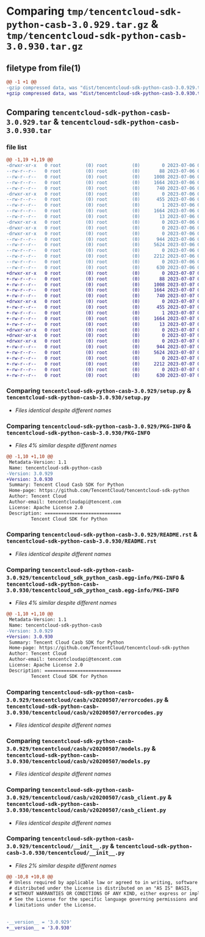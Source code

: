 # Comparing `tmp/tencentcloud-sdk-python-casb-3.0.929.tar.gz` & `tmp/tencentcloud-sdk-python-casb-3.0.930.tar.gz`

## filetype from file(1)

```diff
@@ -1 +1 @@
-gzip compressed data, was "dist/tencentcloud-sdk-python-casb-3.0.929.tar", last modified: Thu Jul  6 00:20:40 2023, max compression
+gzip compressed data, was "dist/tencentcloud-sdk-python-casb-3.0.930.tar", last modified: Fri Jul  7 00:18:15 2023, max compression
```

## Comparing `tencentcloud-sdk-python-casb-3.0.929.tar` & `tencentcloud-sdk-python-casb-3.0.930.tar`

### file list

```diff
@@ -1,19 +1,19 @@
-drwxr-xr-x   0 root         (0) root         (0)        0 2023-07-06 00:20:40.000000 tencentcloud-sdk-python-casb-3.0.929/
--rw-r--r--   0 root         (0) root         (0)       88 2023-07-06 00:20:40.000000 tencentcloud-sdk-python-casb-3.0.929/setup.cfg
--rw-r--r--   0 root         (0) root         (0)     1008 2023-07-06 00:20:40.000000 tencentcloud-sdk-python-casb-3.0.929/setup.py
--rw-r--r--   0 root         (0) root         (0)     1664 2023-07-06 00:20:40.000000 tencentcloud-sdk-python-casb-3.0.929/PKG-INFO
--rw-r--r--   0 root         (0) root         (0)      740 2023-07-06 00:20:40.000000 tencentcloud-sdk-python-casb-3.0.929/README.rst
-drwxr-xr-x   0 root         (0) root         (0)        0 2023-07-06 00:20:40.000000 tencentcloud-sdk-python-casb-3.0.929/tencentcloud_sdk_python_casb.egg-info/
--rw-r--r--   0 root         (0) root         (0)      455 2023-07-06 00:20:40.000000 tencentcloud-sdk-python-casb-3.0.929/tencentcloud_sdk_python_casb.egg-info/SOURCES.txt
--rw-r--r--   0 root         (0) root         (0)        1 2023-07-06 00:20:40.000000 tencentcloud-sdk-python-casb-3.0.929/tencentcloud_sdk_python_casb.egg-info/dependency_links.txt
--rw-r--r--   0 root         (0) root         (0)     1664 2023-07-06 00:20:40.000000 tencentcloud-sdk-python-casb-3.0.929/tencentcloud_sdk_python_casb.egg-info/PKG-INFO
--rw-r--r--   0 root         (0) root         (0)       13 2023-07-06 00:20:40.000000 tencentcloud-sdk-python-casb-3.0.929/tencentcloud_sdk_python_casb.egg-info/top_level.txt
-drwxr-xr-x   0 root         (0) root         (0)        0 2023-07-06 00:20:40.000000 tencentcloud-sdk-python-casb-3.0.929/tencentcloud/
-drwxr-xr-x   0 root         (0) root         (0)        0 2023-07-06 00:20:40.000000 tencentcloud-sdk-python-casb-3.0.929/tencentcloud/casb/
-drwxr-xr-x   0 root         (0) root         (0)        0 2023-07-06 00:20:40.000000 tencentcloud-sdk-python-casb-3.0.929/tencentcloud/casb/v20200507/
--rw-r--r--   0 root         (0) root         (0)      944 2023-07-06 00:20:40.000000 tencentcloud-sdk-python-casb-3.0.929/tencentcloud/casb/v20200507/errorcodes.py
--rw-r--r--   0 root         (0) root         (0)     5624 2023-07-06 00:20:40.000000 tencentcloud-sdk-python-casb-3.0.929/tencentcloud/casb/v20200507/models.py
--rw-r--r--   0 root         (0) root         (0)        0 2023-07-06 00:20:40.000000 tencentcloud-sdk-python-casb-3.0.929/tencentcloud/casb/v20200507/__init__.py
--rw-r--r--   0 root         (0) root         (0)     2212 2023-07-06 00:20:40.000000 tencentcloud-sdk-python-casb-3.0.929/tencentcloud/casb/v20200507/casb_client.py
--rw-r--r--   0 root         (0) root         (0)        0 2023-07-06 00:20:40.000000 tencentcloud-sdk-python-casb-3.0.929/tencentcloud/casb/__init__.py
--rw-r--r--   0 root         (0) root         (0)      630 2023-07-06 00:20:40.000000 tencentcloud-sdk-python-casb-3.0.929/tencentcloud/__init__.py
+drwxr-xr-x   0 root         (0) root         (0)        0 2023-07-07 00:18:15.000000 tencentcloud-sdk-python-casb-3.0.930/
+-rw-r--r--   0 root         (0) root         (0)       88 2023-07-07 00:18:15.000000 tencentcloud-sdk-python-casb-3.0.930/setup.cfg
+-rw-r--r--   0 root         (0) root         (0)     1008 2023-07-07 00:18:15.000000 tencentcloud-sdk-python-casb-3.0.930/setup.py
+-rw-r--r--   0 root         (0) root         (0)     1664 2023-07-07 00:18:15.000000 tencentcloud-sdk-python-casb-3.0.930/PKG-INFO
+-rw-r--r--   0 root         (0) root         (0)      740 2023-07-07 00:18:15.000000 tencentcloud-sdk-python-casb-3.0.930/README.rst
+drwxr-xr-x   0 root         (0) root         (0)        0 2023-07-07 00:18:15.000000 tencentcloud-sdk-python-casb-3.0.930/tencentcloud_sdk_python_casb.egg-info/
+-rw-r--r--   0 root         (0) root         (0)      455 2023-07-07 00:18:15.000000 tencentcloud-sdk-python-casb-3.0.930/tencentcloud_sdk_python_casb.egg-info/SOURCES.txt
+-rw-r--r--   0 root         (0) root         (0)        1 2023-07-07 00:18:15.000000 tencentcloud-sdk-python-casb-3.0.930/tencentcloud_sdk_python_casb.egg-info/dependency_links.txt
+-rw-r--r--   0 root         (0) root         (0)     1664 2023-07-07 00:18:15.000000 tencentcloud-sdk-python-casb-3.0.930/tencentcloud_sdk_python_casb.egg-info/PKG-INFO
+-rw-r--r--   0 root         (0) root         (0)       13 2023-07-07 00:18:15.000000 tencentcloud-sdk-python-casb-3.0.930/tencentcloud_sdk_python_casb.egg-info/top_level.txt
+drwxr-xr-x   0 root         (0) root         (0)        0 2023-07-07 00:18:15.000000 tencentcloud-sdk-python-casb-3.0.930/tencentcloud/
+drwxr-xr-x   0 root         (0) root         (0)        0 2023-07-07 00:18:15.000000 tencentcloud-sdk-python-casb-3.0.930/tencentcloud/casb/
+drwxr-xr-x   0 root         (0) root         (0)        0 2023-07-07 00:18:15.000000 tencentcloud-sdk-python-casb-3.0.930/tencentcloud/casb/v20200507/
+-rw-r--r--   0 root         (0) root         (0)      944 2023-07-07 00:18:15.000000 tencentcloud-sdk-python-casb-3.0.930/tencentcloud/casb/v20200507/errorcodes.py
+-rw-r--r--   0 root         (0) root         (0)     5624 2023-07-07 00:18:15.000000 tencentcloud-sdk-python-casb-3.0.930/tencentcloud/casb/v20200507/models.py
+-rw-r--r--   0 root         (0) root         (0)        0 2023-07-07 00:18:15.000000 tencentcloud-sdk-python-casb-3.0.930/tencentcloud/casb/v20200507/__init__.py
+-rw-r--r--   0 root         (0) root         (0)     2212 2023-07-07 00:18:15.000000 tencentcloud-sdk-python-casb-3.0.930/tencentcloud/casb/v20200507/casb_client.py
+-rw-r--r--   0 root         (0) root         (0)        0 2023-07-07 00:18:15.000000 tencentcloud-sdk-python-casb-3.0.930/tencentcloud/casb/__init__.py
+-rw-r--r--   0 root         (0) root         (0)      630 2023-07-07 00:18:15.000000 tencentcloud-sdk-python-casb-3.0.930/tencentcloud/__init__.py
```

### Comparing `tencentcloud-sdk-python-casb-3.0.929/setup.py` & `tencentcloud-sdk-python-casb-3.0.930/setup.py`

 * *Files identical despite different names*

### Comparing `tencentcloud-sdk-python-casb-3.0.929/PKG-INFO` & `tencentcloud-sdk-python-casb-3.0.930/PKG-INFO`

 * *Files 4% similar despite different names*

```diff
@@ -1,10 +1,10 @@
 Metadata-Version: 1.1
 Name: tencentcloud-sdk-python-casb
-Version: 3.0.929
+Version: 3.0.930
 Summary: Tencent Cloud Casb SDK for Python
 Home-page: https://github.com/TencentCloud/tencentcloud-sdk-python
 Author: Tencent Cloud
 Author-email: tencentcloudapi@tencent.com
 License: Apache License 2.0
 Description: ============================
         Tencent Cloud SDK for Python
```

### Comparing `tencentcloud-sdk-python-casb-3.0.929/README.rst` & `tencentcloud-sdk-python-casb-3.0.930/README.rst`

 * *Files identical despite different names*

### Comparing `tencentcloud-sdk-python-casb-3.0.929/tencentcloud_sdk_python_casb.egg-info/PKG-INFO` & `tencentcloud-sdk-python-casb-3.0.930/tencentcloud_sdk_python_casb.egg-info/PKG-INFO`

 * *Files 4% similar despite different names*

```diff
@@ -1,10 +1,10 @@
 Metadata-Version: 1.1
 Name: tencentcloud-sdk-python-casb
-Version: 3.0.929
+Version: 3.0.930
 Summary: Tencent Cloud Casb SDK for Python
 Home-page: https://github.com/TencentCloud/tencentcloud-sdk-python
 Author: Tencent Cloud
 Author-email: tencentcloudapi@tencent.com
 License: Apache License 2.0
 Description: ============================
         Tencent Cloud SDK for Python
```

### Comparing `tencentcloud-sdk-python-casb-3.0.929/tencentcloud/casb/v20200507/errorcodes.py` & `tencentcloud-sdk-python-casb-3.0.930/tencentcloud/casb/v20200507/errorcodes.py`

 * *Files identical despite different names*

### Comparing `tencentcloud-sdk-python-casb-3.0.929/tencentcloud/casb/v20200507/models.py` & `tencentcloud-sdk-python-casb-3.0.930/tencentcloud/casb/v20200507/models.py`

 * *Files identical despite different names*

### Comparing `tencentcloud-sdk-python-casb-3.0.929/tencentcloud/casb/v20200507/casb_client.py` & `tencentcloud-sdk-python-casb-3.0.930/tencentcloud/casb/v20200507/casb_client.py`

 * *Files identical despite different names*

### Comparing `tencentcloud-sdk-python-casb-3.0.929/tencentcloud/__init__.py` & `tencentcloud-sdk-python-casb-3.0.930/tencentcloud/__init__.py`

 * *Files 2% similar despite different names*

```diff
@@ -10,8 +10,8 @@
 # Unless required by applicable law or agreed to in writing, software
 # distributed under the License is distributed on an "AS IS" BASIS,
 # WITHOUT WARRANTIES OR CONDITIONS OF ANY KIND, either express or implied.
 # See the License for the specific language governing permissions and
 # limitations under the License.
 
 
-__version__ = '3.0.929'
+__version__ = '3.0.930'
```

